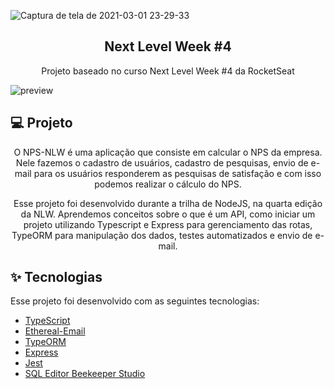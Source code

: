 ![Captura de tela de 2021-03-01 23-29-33](https://user-images.githubusercontent.com/69882211/109587582-134fdd80-7ae6-11eb-9a9b-90d5df7ecedb.png)

<h2 align="center">
  Next Level Week #4
</h2>
<p align="center">Projeto baseado no curso Next Level Week #4 da RocketSeat</p>

![preview](https://user-images.githubusercontent.com/69882211/109587684-42fee580-7ae6-11eb-838c-cf66ec13407e.png)

## 💻 Projeto

<p align="center">O NPS-NLW é uma aplicação que consiste em calcular o NPS da empresa. Nele fazemos o cadastro de usuários, cadastro de pesquisas, envio de e-mail para os usuários responderem as pesquisas de satisfação e com isso podemos realizar o cálculo do NPS.</p>

<p align="center">Esse projeto foi desenvolvido durante a trilha de NodeJS, na quarta edição da NLW. Aprendemos conceitos sobre o que é um API, como iniciar um projeto utilizando Typescript e Express para gerenciamento das rotas, TypeORM para manipulação dos dados, testes automatizados e envio de e-mail.</p>

## ✨ Tecnologias

Esse projeto foi desenvolvido com as seguintes tecnologias:

- [TypeScript](https://www.typescriptlang.org/)
- [Ethereal-Email](https://ethereal.email/)
- [TypeORM](https://typeorm.io/#/)
- [Express](https://expressjs.com/pt-br/)
- [Jest](https://jestjs.io/)
- [SQL Editor Beekeeper Studio](https://www.beekeeperstudio.io/)
